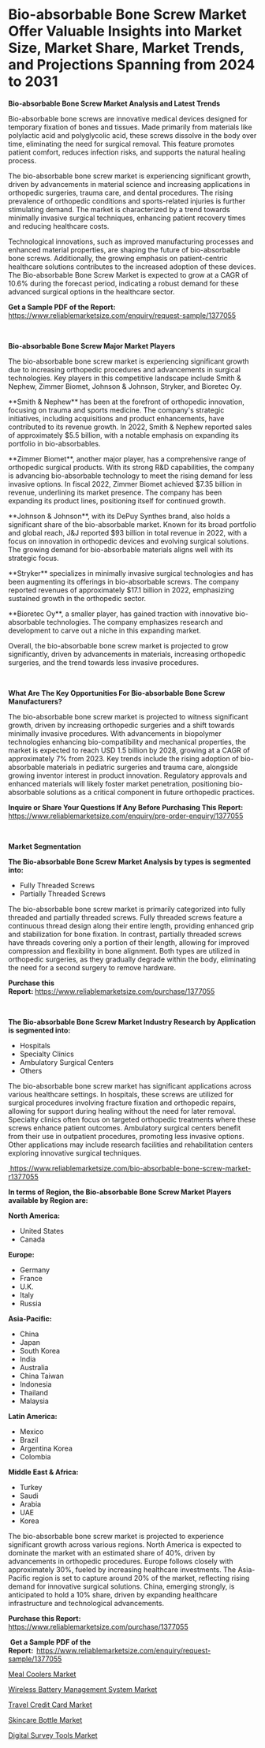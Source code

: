 <p><h1>Bio-absorbable Bone Screw Market Offer Valuable Insights into Market Size, Market Share, Market Trends, and Projections Spanning from 2024 to 2031</h1></p><p><strong>Bio-absorbable Bone Screw Market Analysis and Latest Trends</strong></p>
<p><p>Bio-absorbable bone screws are innovative medical devices designed for temporary fixation of bones and tissues. Made primarily from materials like polylactic acid and polyglycolic acid, these screws dissolve in the body over time, eliminating the need for surgical removal. This feature promotes patient comfort, reduces infection risks, and supports the natural healing process.</p><p>The bio-absorbable bone screw market is experiencing significant growth, driven by advancements in material science and increasing applications in orthopedic surgeries, trauma care, and dental procedures. The rising prevalence of orthopedic conditions and sports-related injuries is further stimulating demand. The market is characterized by a trend towards minimally invasive surgical techniques, enhancing patient recovery times and reducing healthcare costs.</p><p>Technological innovations, such as improved manufacturing processes and enhanced material properties, are shaping the future of bio-absorbable bone screws. Additionally, the growing emphasis on patient-centric healthcare solutions contributes to the increased adoption of these devices. The Bio-absorbable Bone Screw Market is expected to grow at a CAGR of 10.6% during the forecast period, indicating a robust demand for these advanced surgical options in the healthcare sector.</p></p>
<p><strong>Get a Sample PDF of the Report:&nbsp;</strong> <a href="https://www.reliablemarketsize.com/enquiry/request-sample/1377055?utm_campaign=1770&utm_medium=2&utm_source=Github&utm_content=ia&utm_term=23102024&utm_id=bio-absorbable-bone-screw">https://www.reliablemarketsize.com/enquiry/request-sample/1377055</a></p>
<p>&nbsp;</p>
<p><strong>Bio-absorbable Bone Screw Major Market Players</strong></p>
<p><p>The bio-absorbable bone screw market is experiencing significant growth due to increasing orthopedic procedures and advancements in surgical technologies. Key players in this competitive landscape include Smith & Nephew, Zimmer Biomet, Johnson & Johnson, Stryker, and Bioretec Oy.</p><p>**Smith & Nephew** has been at the forefront of orthopedic innovation, focusing on trauma and sports medicine. The company's strategic initiatives, including acquisitions and product enhancements, have contributed to its revenue growth. In 2022, Smith & Nephew reported sales of approximately $5.5 billion, with a notable emphasis on expanding its portfolio in bio-absorbables.</p><p>**Zimmer Biomet**, another major player, has a comprehensive range of orthopedic surgical products. With its strong R&D capabilities, the company is advancing bio-absorbable technology to meet the rising demand for less invasive options. In fiscal 2022, Zimmer Biomet achieved $7.35 billion in revenue, underlining its market presence. The company has been expanding its product lines, positioning itself for continued growth.</p><p>**Johnson & Johnson**, with its DePuy Synthes brand, also holds a significant share of the bio-absorbable market. Known for its broad portfolio and global reach, J&J reported $93 billion in total revenue in 2022, with a focus on innovation in orthopedic devices and evolving surgical solutions. The growing demand for bio-absorbable materials aligns well with its strategic focus.</p><p>**Stryker** specializes in minimally invasive surgical technologies and has been augmenting its offerings in bio-absorbable screws. The company reported revenues of approximately $17.1 billion in 2022, emphasizing sustained growth in the orthopedic sector.</p><p>**Bioretec Oy**, a smaller player, has gained traction with innovative bio-absorbable technologies. The company emphasizes research and development to carve out a niche in this expanding market.</p><p>Overall, the bio-absorbable bone screw market is projected to grow significantly, driven by advancements in materials, increasing orthopedic surgeries, and the trend towards less invasive procedures.</p></p>
<p>&nbsp;</p>
<p><strong>What Are The Key Opportunities For Bio-absorbable Bone Screw Manufacturers?</strong></p>
<p><p>The bio-absorbable bone screw market is projected to witness significant growth, driven by increasing orthopedic surgeries and a shift towards minimally invasive procedures. With advancements in biopolymer technologies enhancing bio-compatibility and mechanical properties, the market is expected to reach USD 1.5 billion by 2028, growing at a CAGR of approximately 7% from 2023. Key trends include the rising adoption of bio-absorbable materials in pediatric surgeries and trauma care, alongside growing inventor interest in product innovation. Regulatory approvals and enhanced materials will likely foster market penetration, positioning bio-absorbable solutions as a critical component in future orthopedic practices.</p></p>
<p><strong>Inquire or Share Your Questions If Any Before Purchasing This Report:</strong> <a href="https://www.reliablemarketsize.com/enquiry/pre-order-enquiry/1377055?utm_campaign=1770&utm_medium=2&utm_source=Github&utm_content=ia&utm_term=23102024&utm_id=bio-absorbable-bone-screw">https://www.reliablemarketsize.com/enquiry/pre-order-enquiry/1377055</a></p>
<p>&nbsp;</p>
<p><strong>Market Segmentation</strong></p>
<p><strong>The Bio-absorbable Bone Screw Market Analysis by types is segmented into:</strong></p>
<p><ul><li>Fully Threaded Screws</li><li>Partially Threaded Screws</li></ul></p>
<p><p>The bio-absorbable bone screw market is primarily categorized into fully threaded and partially threaded screws. Fully threaded screws feature a continuous thread design along their entire length, providing enhanced grip and stabilization for bone fixation. In contrast, partially threaded screws have threads covering only a portion of their length, allowing for improved compression and flexibility in bone alignment. Both types are utilized in orthopedic surgeries, as they gradually degrade within the body, eliminating the need for a second surgery to remove hardware.</p></p>
<p><strong>Purchase this Report:&nbsp;</strong><a href="https://www.reliablemarketsize.com/purchase/1377055?utm_campaign=1770&utm_medium=2&utm_source=Github&utm_content=ia&utm_term=23102024&utm_id=bio-absorbable-bone-screw">https://www.reliablemarketsize.com/purchase/1377055</a></p>
<p>&nbsp;</p>
<p><strong>The Bio-absorbable Bone Screw Market Industry Research by Application is segmented into:</strong></p>
<p><ul><li>Hospitals</li><li>Specialty Clinics</li><li>Ambulatory Surgical Centers</li><li>Others</li></ul></p>
<p><p>The bio-absorbable bone screw market has significant applications across various healthcare settings. In hospitals, these screws are utilized for surgical procedures involving fracture fixation and orthopedic repairs, allowing for support during healing without the need for later removal. Specialty clinics often focus on targeted orthopedic treatments where these screws enhance patient outcomes. Ambulatory surgical centers benefit from their use in outpatient procedures, promoting less invasive options. Other applications may include research facilities and rehabilitation centers exploring innovative surgical techniques.</p></p>
<p><a href="https://www.reliablemarketsize.com/bio-absorbable-bone-screw-market-r1377055?utm_campaign=1770&utm_medium=2&utm_source=Github&utm_content=ia&utm_term=23102024&utm_id=bio-absorbable-bone-screw">&nbsp;https://www.reliablemarketsize.com/bio-absorbable-bone-screw-market-r1377055</a></p>
<p><strong>In terms of Region, the Bio-absorbable Bone Screw Market Players available by Region are:</strong></p>
<p>
    <p> <strong> North America: </strong>
        <ul>
            <li>United States</li>
            <li>Canada</li>
        </ul>
        </p> 
    <p> <strong> Europe: </strong>
        <ul>
            <li>Germany</li>
            <li>France</li>
            <li>U.K.</li>
            <li>Italy</li>
            <li>Russia</li>
        </ul>
        </p> 
    <p> <strong> Asia-Pacific: </strong>
        <ul>
            <li>China</li>
            <li>Japan</li>
            <li>South Korea</li>
            <li>India</li>
            <li>Australia</li>
            <li>China Taiwan</li>
            <li>Indonesia</li>
            <li>Thailand</li>
            <li>Malaysia</li>
        </ul>
        </p> 
    <p> <strong> Latin America: </strong>
        <ul>
            <li>Mexico</li>
            <li>Brazil</li>
            <li>Argentina Korea</li>
            <li>Colombia</li>
        </ul>
        </p> 
    <p> <strong> Middle East & Africa: </strong>
        <ul>
            <li>Turkey</li>
            <li>Saudi</li>
            <li>Arabia</li>
            <li>UAE</li>
            <li>Korea</li>
        </ul>
    </p>
    </p>
<p><p>The bio-absorbable bone screw market is projected to experience significant growth across various regions. North America is expected to dominate the market with an estimated share of 40%, driven by advancements in orthopedic procedures. Europe follows closely with approximately 30%, fueled by increasing healthcare investments. The Asia-Pacific region is set to capture around 20% of the market, reflecting rising demand for innovative surgical solutions. China, emerging strongly, is anticipated to hold a 10% share, driven by expanding healthcare infrastructure and technological advancements.</p></p>
<p><strong>Purchase this Report: </strong><a href="https://www.reliablemarketsize.com/purchase/1377055?utm_campaign=1770&utm_medium=2&utm_source=Github&utm_content=ia&utm_term=23102024&utm_id=bio-absorbable-bone-screw">https://www.reliablemarketsize.com/purchase/1377055</a></p>
<p>&nbsp;<strong>Get a Sample PDF of the Report:&nbsp;&nbsp;</strong><a href="https://www.reliablemarketsize.com/enquiry/request-sample/1377055?utm_campaign=1770&utm_medium=2&utm_source=Github&utm_content=ia&utm_term=23102024&utm_id=bio-absorbable-bone-screw">https://www.reliablemarketsize.com/enquiry/request-sample/1377055</a></p>
<p><strong></strong></p>
<p><p><a href="https://issuu.com/reportprime-2/docs/meal-coolers-market-size-2030.pptx_e2d0e4d98461e7?utm_campaign=1770&utm_medium=2&utm_source=Github&utm_content=ia&utm_term=23102024&utm_id=bio-absorbable-bone-screw">Meal Coolers Market</a></p><p><a href="https://www.linkedin.com/pulse/insights-wireless-battery-management-system-industry-rk2bc?utm_campaign=1770&utm_medium=2&utm_source=Github&utm_content=ia&utm_term=23102024&utm_id=bio-absorbable-bone-screw">Wireless Battery Management System Market</a></p><p><a href="https://www.linkedin.com/pulse/emerging-trends-travel-credit-card-market-detailed-overview-frxlc?utm_campaign=1770&utm_medium=2&utm_source=Github&utm_content=ia&utm_term=23102024&utm_id=bio-absorbable-bone-screw">Travel Credit Card Market</a></p><p><a href="https://www.linkedin.com/pulse/emerging-skincare-bottle-market-opportunities-analysis-investors-gseaf?utm_campaign=1770&utm_medium=2&utm_source=Github&utm_content=ia&utm_term=23102024&utm_id=bio-absorbable-bone-screw">Skincare Bottle Market</a></p><p><a href="https://www.linkedin.com/pulse/decoding-digital-survey-tools-market-signals-growth-cvdpc?utm_campaign=1770&utm_medium=2&utm_source=Github&utm_content=ia&utm_term=23102024&utm_id=bio-absorbable-bone-screw">Digital Survey Tools Market</a></p></p>